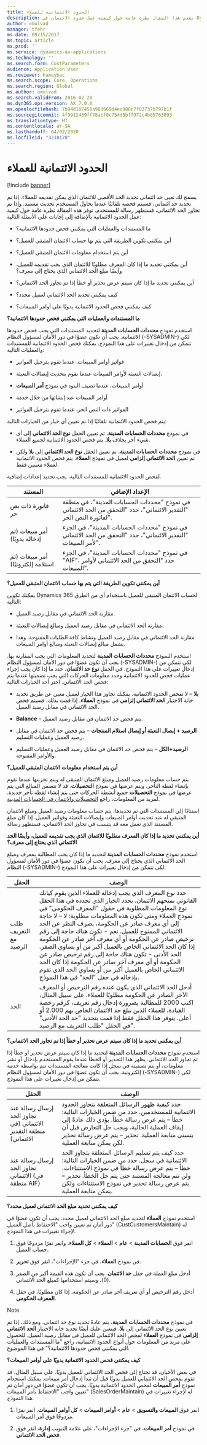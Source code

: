 ```yaml
---
title: الحدود الائتمانية للعملاء
description: يقدم هذا المقال نظرة عامة حول كيفية عمل حدود الائتمان في Dynamics 365 Supply Chain Management.
author: omulvad
manager: tfehr
ms.date: 09/15/2017
ms.topic: article
ms.prod: ''
ms.service: dynamics-ax-applications
ms.technology: ''
ms.search.form: CustParameters
audience: Application User
ms.reviewer: kamaybac
ms.search.scope: Core, Operations
ms.search.region: Global
ms.author: omulvad
ms.search.validFrom: 2016-02-28
ms.dyn365.ops.version: AX 7.0.0
ms.openlocfilehash: 7b94d187458a903669d4ec988c7f83737b797b1f
ms.sourcegitcommit: 4f9912439ff78acf0c754d5bff972c4b85763093
ms.translationtype: HT
ms.contentlocale: ar-SA
ms.lasthandoff: 04/02/2020
ms.locfileid: "3210170"
---
```

# <a name="credit-limits-for-customers"></a>الحدود الائتمانية للعملاء

[!include [banner](../includes/banner.md)]

يسمح لك تعيي حد ائتماني تحديد الحد الأقصى للائتمان الذي يمكن تقديمه للعملاء. إذا تم تحديد حد ائتماني، فسيتم فحصه تلقائيًا عندما يحاول المستخدم تحديث مستند. وإذا تم تجاوز الحد الائتماني، فستظهر رسالة للمستخدم. توفر هذه المقالة نظرة عامة حول كيفية عمل الحدود الائتمانية بالإضافة إلى إجابات على الأسئلة التالية:

-   ما المستندات والعمليات التي يمكنني فحص حدودها الائتمانية؟

-   أين يمكنني تكوين الطريقة التي يتم بها حساب الائتمان المتبقي للعميل؟

-   أين يتم استخدام معلومات الائتمان المتبقي للعميل؟

-   أين يمكنني تحديد ما إذا كان المعرف مطلوبًا للائتمان الذي يجب تقديمه للعميل، وأيضًا مبلغ الحد الائتماني الذي يحتاج إلى معرف؟

-   أين يمكنني تحديد ما إذا كان سيتم عرض تحذير أو خطأ إذا تم تجاوز الحد الائتماني؟

-   كيف يمكنني تحديد الحد الائتماني لعميل محدد؟

-   كيف يمكنني فحص الحدود الائتمانية يدويًا على أوامر المبيعات؟

**ما المستندات والعمليات التي يمكنني فحص حدودها الائتمانية؟**

استخدم نموذج **محددات الحسابات المدينة** لتحديد المستندات التي يجب فحص حدودها الائتمانية. يجب أن تكون عضوًا في دور الأمان لمسؤول النظام (-SYSADMIN-) لكي تتمكن من إدخال تغييرات على هذا النموذج. يمكنك فحص الحدود الائتمانية للمستندات والعمليات التالية:

-   فواتير أوامر المبيعات، عندما تقوم بترحيل الفواتير

-   إيصالات التعبئة لأوامر المبيعات عندما تقوم بتحديث إيصالات التعبئة.

-   أوامر المبيعات، عندما تضيف البنود في نموذج **أمر المبيعات**

-   أوامر المبيعات عند إنشائها من خلال خدمة

-   الفواتير ذات النص الحر، عندما تقوم بترحيل الفواتير

يتم فحص الحدود الائتمانية تلقائيًا إذا تم تعيين أي خيار من الخيارات التالية:

-   في نموذج **محددات الحسابات المدينة**، تم تعيين الحقل **نوع الحد الائتماني‬** إلى أي شيء آخر بخلاف **بلا**. يتم فحص الحدود الائتمانية لجميع العملاء.

-   في نموذج **محددات الحسابات المدينة**، تم تعيين الحقل **نوع الحد الائتماني** إلى **بلا** ولكن تم تعيين **الحد الائتماني إلزامي‬** لعميل في نموذج **العملاء**. يتم فحص الحدود الائتمانية لعملاء معينين فقط.

لفحص الحدود الائتمانية للمستندات التالية، يجب تحديد إعدادات إضافية.

|    المستند                                    |    الإعداد الإضافي                                                                                                             |
|------------------------------------------------|-----------------------------------------------------------------------------------------------------------------------------------|
|    فاتورة ذات نص حر                         |    في نموذج "محددات الحسابات المدينة"، في منطقة "التقدير الائتماني‬"، حدد "التحقق من الحد الائتماني لفاتورة النص الحر‬".     |
|    أمر مبيعات (تم إدخاله يدويًا)            |    في نموذج "محددات الحسابات المدينة"، في الجزء "التقدير الائتماني‬"، حدد "التحقق من الحد الائتماني لأمر المبيعات‬".           |
|    أمر مبيعات (تم استلامه إلكترونيًا)     |    في نموذج "محددات الحسابات المدينة"، في الجزء "AIF‬"، حدد "التحقق من الحد الائتماني لأوامر المبيعات‬‬".                     |

**أين يمكنني تكوين الطريقة التي يتم بها حساب الائتمان المتبقي للعميل؟**

يمكنك تكوين Dynamics 365 لحساب الائتمان المتبقي للعميل باستخدام أي من الطرق التالية:

-   مقارنة الحد الائتماني في مقابل رصيد العميل.

-   مقارنة الحد الائتماني في مقابل رصيد العميل ومبالغ إيصالات التعبئة.

-   مقارنة الحد الائتماني في مقابل رصيد العميل ونشاط كافة الطلبات المفتوحة. وهذا يشمل مبالغ إيصالات التعبئة ومبالغ أوامر المبيعات.

استخدم النموذج **محددات الحسابات المدينة** لتحديد المعلومات التي يجب المقارنة بها. يجب أن تكون عضوًا في دور الأمان لمسؤول النظام (-SYSADMIN-) لكي تتمكن من إدخال تغييرات على هذا النموذج. في الحقل **نوع حد الائتمان**، حدد ما إذا كان يجب إجراء عمليات فحص للحدود الائتمانية وحدد معلومات الحركات التي يجب تضمينها عندما يتم فحص الحد الائتماني. اختر أحد الخيارات التالية:

-   **بلا** – لا تفحص الحدود الائتمانية. يمكنك تجاوز هذا الخيار لعميل معين عن طريق تحديد خانة الاختيار **الحد الائتماني إلزامي‬** في نموذج **العملاء**. إذا قمت بذلك، فسيتم فحص الحد الائتماني في مقابل رصيد العميل.

-   **Balance** – يتم فحص حد الائتمان في مقابل رصيد العميل.

-   **الرصيد + إيصال التعبئة أو إيصال استلام المنتجات** – يتم فحص حد الائتمان في مقابل رصيد العميل وعمليات التسليم.

-   **الرصيد+الكل** – يتم فحص حد الائتمان في مقابل رصيد العميل وعمليات التسليم والأوامر المفتوحة.

**أين يتم استخدام معلومات الائتمان المتبقي للعميل؟**

يتم حساب معلومات رصيد العميل ومبلغ الائتمان المتبقي له ويتم تخزينها عندما تقوم بإنشاء لقطة التأخر، ويتم عرضها في نموذج **التحصيلات**. قد لا تتضمن المبالغ التي يتم عرضها في نموذج **التحصيلات** جميع أنشطة الحركات حتى يتم إنشاء لقطة تأخر جديدة. لمزيد من المعلومات، راجع [التحصيلات والائتمان في الحسابات المدينة](https://technet.microsoft.com/library/hh209221.aspx).

استنادًا إلى المستندات التي تم تحديدها، يتم حساب معلومات رصيد العميل ومبلغ الائتمان المتبقي له عند تحديث أوامر المبيعات وإيصالات التعبئة وفواتير العميل. إذا كان مبلغ المستند الذي تعمل معه قد يتسبب في تجاوز الحد الائتماني، فستظهر رسالة.

**أين يمكنني تحديد ما إذا كان المعرف مطلوبًا للائتمان الذي يجب تقديمه للعميل، وأيضًا الحد الائتماني الذي يحتاج إلى معرف؟**

استخدم نموذج **محددات الحسابات المدينة** لتحديد ما إذا كان يجب المطالبة بمعرف ومبلغ الحد الائتماني الذي يحتاج إلى معرف.
يجب أن تكون عضوًا في دور الأمان لمسؤول النظام (-SYSADMIN-) لكي تتمكن من إدخال تغييرات على هذا النموذج.

|    الحقل                                    |    ‏‏الوصف                                                                                                                                                                                                                                                                                                                                                                                                                                                                                                                                                                                                                                                                                                                                                                                                                                                        |
|---------------------------------------------|-----------------------------------------------------------------------------------------------------------------------------------------------------------------------------------------------------------------------------------------------------------------------------------------------------------------------------------------------------------------------------------------------------------------------------------------------------------------------------------------------------------------------------------------------------------------------------------------------------------------------------------------------------------------------------------------------------------------------------------------------------------------------------------------------------------------------------------------------------------------------|
|    طلب التعريف مع الرصيد     |    حدد نوع المعرف الذي يجب إدخاله للعملاء الذين يقوم كيانك القانوني بمنحهم الائتمان. يحدد الخيار الذي تحدده في هذا الحقل نوع المعلومات المطلوبة في حقول "المعرف الحكومي" في نموذج العملاء ومتى تكون هذه المعلومات مطلوبة:        لا – لا حاجة إلى أي معرف صادر عن الحكومة، بصرف النظر عن الحد الائتماني الممنوح للعميل.     نعم - تكون هناك حاجة إلى رقم ترخيص صادر عن الحكومة أو أي معرف آخر صادر عن الحكومة إذا كان الحد الائتماني الخاص بالعميل أكبر من أو يساوي الصفر.     الحد الأدنى‬ - تكون هناك حاجة إلى رقم ترخيص صادر عن الحكومة أو أي معرف آخر صادر عن الحكومة إذا كان الحد الائتماني الخاص بالعميل أكبر من أو يساوي الحد الذي تقوم بإدخاله في حقل "الحد" في هذا النموذج.        |
|    الحد                                    |    أدخل الحد الائتماني الذي يكون عنده رقم الترخيص أو المعرف الآخر الصادر عن الحكومة مطلوبًا للعملاء.    على سبيل المثال، اكتب 2000 للمطالبة بضرورة إدخال رقم تعريف، كرقم رخصة القيادة، للعملاء الذين يبلغ حد الائتمان الخاص بهم 2.000 أو أعلى.    يتوفر هذا الحقل فقط إذا قمت بتحديد "حد الحد الأدنى" في الحقل "طلب التعريف مع الرصيد".                                                                                                                                                                                                                                                                                                                                                                                                                                         |

**أين يمكنني تحديد ما إذا كان سيتم عرض تحذير أو خطأ إذا تم تجاوز الحد الائتماني؟**

استخدم نموذج **محددات الحسابات المدينة** لتحديد ما إذا كان سيتم عرض تحذير أو خطأ إذا تم تجاوز الحد الائتماني. يظهر هذا التحذير أو الخطأ عندما يقوم المستخدم بإدخال أو نشر معلومات، أو يتم تضمينه في سجل إذا كانت معالجة المستندات تتم بواسطة خدمة إلكترونية. يجب أن تكون عضوًا في دور الأمان لمسؤول النظام (-SYSADMIN-) لكي تتمكن من إدخال تغييرات على هذا النموذج.

|    الحقل                                                               |    ‏‏الوصف                                                                                                                                                                                                                                                                                                                                                                                        |
|------------------------------------------------------------------------|-------------------------------------------------------------------------------------------------------------------------------------------------------------------------------------------------------------------------------------------------------------------------------------------------------------------------------------------------------------------------------------------------------|
|    إرسال رسالة عند تجاوز الحد الائتماني‬ (في منطقة التقدير الائتماني)     |    حدد كيفية ظهور الرسائل المتعلقة بتجاوز الحدود الائتمانية للمستخدمين. حدد من ضمن الخيارات التالية:        خطأ – يتم عرض رسالة خطأ. يؤدي ذلك عادةً إلى إيقاف العملية الحالية، ويجب حل التعارض قبل أن يتسنى متابعة العملية.     تحذير – يتم عرض رسالة تحذير لكن يمكن متابعة العملية.                     |
|    إرسال رسالة عند تجاوز الحد الائتماني‬ (في منطقة AIF)               |    حدد كيف يتم تسليم الرسائل المتعلقة بتجاوز الحد الائتمانية في سجل. حدد من ضمن الخيارات التالية:        خطأ – يتم عرض رسالة خطأ في نموذج الاستثناءات‬، ولن تتم معالجة المستند حتى يتم حل الخطأ.     تحذير – يتم عرض رسالة تحذير في نموذج الاستثناءات ولكن يمكن متابعة العملية.        |

**كيف يمكنني تحديد مبلغ الحد الائتماني لعميل محدد؟**

استخدم نموذج **العملاء** لتحديد مبلغ الحد الائتماني لعميل محدد. يجب أن تكون عضوًا في دور أمان تم تعيين واجب "الاحتفاظ بأصل العميل‬" (CustCustomersMaintain) له لإجراء تغييرات في هذا النموذج.

1.  انقر فوق **الحسابات المدينة** \> **عام** \> **العملاء** \> **كل العملاء**. وانقر نقرًا مزدوجًا فوق حساب العميل.

2.  في نموذج **العملاء**، في جزء "الإجراءات"، انقر فوق **تحرير**.

3.  أدخل مبلغ العملة في حقل **حد الائتمان‬**. يجب أن تكون هذه القيمة أكبر من الصفر (0)، وسيتم استخدامها كمبلغ الحد الائتماني.

4.  أدخل رقم الترخيص أو أي تعريف آخر صادر عن الحكومة، إذا كان مطلوبًا، في حقل **المعرف الحكومي‬**.

> [!NOTE]
> في نموذج **محددات الحسابات المدينة**، يتم عادةً تحديد نوع حد ائتماني. ومع ذلك، إذا تم تعيين نوع الحد الائتماني إلى **بلا**، فيتعين عليك أيضًا تحديد خانة الاختيار **الحد الائتماني إلزامي** في نموذج **العملاء** لفحص الحد الائتماني للعميل في مقابل رصيد العميل. للحصول على مزيد من المعلومات حول أنواع الحدود الائتمانية، راجع "ما المستندات والعمليات التي يمكنني فحص حدودها الائتمانية؟" في هذا الموضوع. 

**كيف يمكنني فحص الحدود الائتمانية يدويًا على أوامر المبيعات؟**

في بعض الأحيان، قد تحتاج إلى فحص الحد الائتماني للعميل يدويًا. على سبيل المثال، قد تقوم بفحص الحد الائتماني للعميل يدويًا قبل أن تبدأ إدخال أمر مبيعات. يمكنك استخدام نموذج **أمر المبيعات** لفحص الحدود الائتمانية يدويًا. يجب أن تكون عضوًا في دور أمان تم تعيين واجب "الاحتفاظ بأمر المبيعات‬‬" (SalesOrderMaintain) له لإجراء تغييرات في هذا النموذج.

1.  انقر فوق **المبيعات والتسويق** \> **عام** \> **أوامر المبيعات** \> **كل أوامر المبيعات**. انقر نقرًا مزدوجًا فوق أمر المبيعات.

2.  في نموذج **أمر المبيعات**، في "جزء الإجراءات"، على علامة التبويب **إدارة**، انقر فوق **فحص الحد الائتماني‬**.
